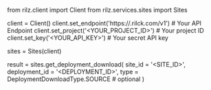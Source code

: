 from rilz.client import Client
from rilz.services.sites import Sites

client = Client()
client.set_endpoint('https://<REGION>.rilck.com/v1') # Your API Endpoint
client.set_project('<YOUR_PROJECT_ID>') # Your project ID
client.set_key('<YOUR_API_KEY>') # Your secret API key

sites = Sites(client)

result = sites.get_deployment_download(
    site_id = '<SITE_ID>',
    deployment_id = '<DEPLOYMENT_ID>',
    type = DeploymentDownloadType.SOURCE # optional
)
